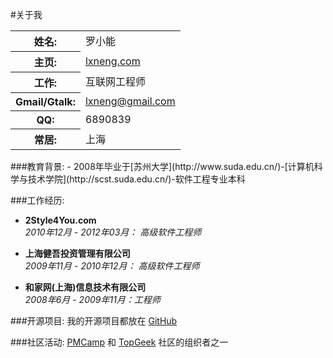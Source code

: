 #关于我
<table>
	<tr>
        <th>姓名:</th>
        <td>罗小能</td>
    </tr>
    <tr>
        <th>主页:</th>
        <td><a href="http://lxneng.com/">lxneng.com</a></td>
    </tr>
    <tr valign="top">
        <th>工作:</th>
        <td>互联网工程师</td>
    </tr>
	<tr>
        <th>Gmail/Gtalk:</th>
        <td><a href="mailto:lxneng@gmail.com">lxneng@gmail.com</a></td>
    </tr>
    <tr>
        <th>QQ:</th>
        <td>6890839</td>
    </tr>
    <tr>
        <th>常居:</th>
        <td>上海</td>
    </tr>
</table>
###教育背景:
- 2008年毕业于[苏州大学](http://www.suda.edu.cn/)-[计算机科学与技术学院](http://scst.suda.edu.cn/)-软件工程专业本科

###工作经历:
- **2Style4You.com**  
*2010年12月 - 2012年03月： 高级软件工程师*

- **上海健吾投资管理有限公司**  
*2009年11月 - 2010年12月： 高级软件工程师* 

- **和家网(上海)信息技术有限公司**  
*2008年6月 - 2009年11月：工程师*

###开源项目:
我的开源项目都放在 [GitHub](https://github.com/lxneng)

###社区活动:
[PMCamp](http://pmcamp.org) 和 [TopGeek](http://topgeek.org) 社区的组织者之一
